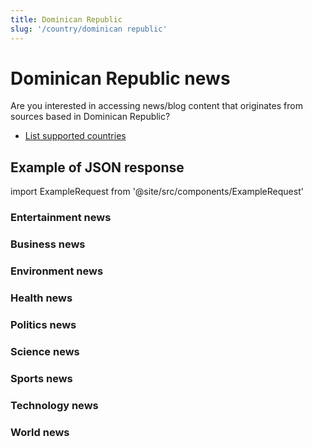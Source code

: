 ```yaml
---
title: Dominican Republic
slug: '/country/dominican republic'
---
```


# Dominican Republic news

Are you interested in accessing news/blog content that originates from sources based in Dominican Republic?

- [List supported countries](/get-articles/countries)

## Example of JSON response

import ExampleRequest from '@site/src/components/ExampleRequest'

### Entertainment news
<ExampleRequest url="https://apitube.io/v1/news/articles?limit=2&category=news/Arts_and_Entertainment&language=do"></ExampleRequest>

### Business news
<ExampleRequest url="https://apitube.io/v1/news/articles?limit=2&category=news/Business&language=do"></ExampleRequest>

### Environment news
<ExampleRequest url="https://apitube.io/v1/news/articles?limit=2&category=news/Environment&language=do"></ExampleRequest>

### Health news
<ExampleRequest url="https://apitube.io/v1/news/articles?limit=2&category=news/Health&language=do"></ExampleRequest>

### Politics news
<ExampleRequest url="https://apitube.io/v1/news/articles?limit=2&category=news/Politics&language=do"></ExampleRequest>

### Science news
<ExampleRequest url="https://apitube.io/v1/news/articles?limit=2&category=news/Science&language=do"></ExampleRequest>

### Sports news
<ExampleRequest url="https://apitube.io/v1/news/articles?limit=2&category=news/Sports&language=do"></ExampleRequest>

### Technology news
<ExampleRequest url="https://apitube.io/v1/news/articles?limit=2&category=news/Technology&language=do"></ExampleRequest>

### World news
<ExampleRequest url="https://apitube.io/v1/news/articles?limit=2&category=news/World&language=do"></ExampleRequest>
